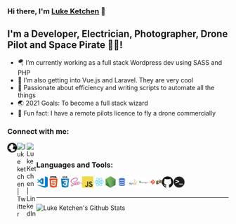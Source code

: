 ### Hi there, I'm [Luke Ketchen][website] 👋

## I'm a Developer, Electrician, Photographer, Drone Pilot and Space Pirate 🏴‍☠️!

- 🪂 I’m currently working as a full stack Wordpress dev using SASS and PHP
- 👀 I'm also getting into Vue.js and Laravel. They are very cool
- 📓 Passionate about efficiency and writing scripts to automate all the things
- 🌏 2021 Goals: To become a full stack wizard
- 🚁 Fun fact: I have a remote pilots licence to fly a drone commercially

### Connect with me:

[<img align="left" alt="lukeketchen.com" width="22px" src="https://raw.githubusercontent.com/iconic/open-iconic/master/svg/globe.svg" />][website]
[<img align="left" alt="luke ketchen | Twitter" width="22px" src="https://cdn.jsdelivr.net/npm/simple-icons@v3/icons/twitter.svg" />][twitter]
[<img align="left" alt="Luke Ketchen | LinkedIn" width="22px" src="https://cdn.jsdelivr.net/npm/simple-icons@v3/icons/linkedin.svg" />][linkedin]

<!-- [<img align="left" alt="Luke Ketchen Photography" | Instagram" width="22px" src="https://cdn.jsdelivr.net/npm/simple-icons@v3/icons/instagram.svg" />][instagram] -->

<br />

### Languages and Tools:

<img align="left" alt="Visual Studio Code" width="26px" src="https://raw.githubusercontent.com/github/explore/80688e429a7d4ef2fca1e82350fe8e3517d3494d/topics/visual-studio-code/visual-studio-code.png" />
<img align="left" alt="HTML5" width="26px" src="https://raw.githubusercontent.com/github/explore/80688e429a7d4ef2fca1e82350fe8e3517d3494d/topics/html/html.png" />
<img align="left" alt="CSS3" width="26px" src="https://raw.githubusercontent.com/github/explore/80688e429a7d4ef2fca1e82350fe8e3517d3494d/topics/css/css.png" />
<img align="left" alt="Sass" width="26px" src="https://raw.githubusercontent.com/github/explore/80688e429a7d4ef2fca1e82350fe8e3517d3494d/topics/sass/sass.png" />
<img align="left" alt="JavaScript" width="26px" src="https://raw.githubusercontent.com/github/explore/80688e429a7d4ef2fca1e82350fe8e3517d3494d/topics/javascript/javascript.png" />
<img align="left" alt="React" width="26px" src="https://raw.githubusercontent.com/github/explore/80688e429a7d4ef2fca1e82350fe8e3517d3494d/topics/react/react.png" />
<img align="left" alt="Node.js" width="26px" src="https://raw.githubusercontent.com/github/explore/80688e429a7d4ef2fca1e82350fe8e3517d3494d/topics/nodejs/nodejs.png" />
<img align="left" alt="SQL" width="26px" src="https://raw.githubusercontent.com/github/explore/80688e429a7d4ef2fca1e82350fe8e3517d3494d/topics/sql/sql.png" />
<img align="left" alt="MySQL" width="26px" src="https://raw.githubusercontent.com/github/explore/80688e429a7d4ef2fca1e82350fe8e3517d3494d/topics/mysql/mysql.png" />
<img align="left" alt="MongoDB" width="26px" src="https://raw.githubusercontent.com/github/explore/80688e429a7d4ef2fca1e82350fe8e3517d3494d/topics/mongodb/mongodb.png" />
<img align="left" alt="Git" width="26px" src="https://raw.githubusercontent.com/github/explore/80688e429a7d4ef2fca1e82350fe8e3517d3494d/topics/git/git.png" />
<img align="left" alt="GitHub" width="26px" src="https://raw.githubusercontent.com/github/explore/78df643247d429f6cc873026c0622819ad797942/topics/github/github.png" />
<img align="left" alt="Terminal" width="26px" src="https://raw.githubusercontent.com/github/explore/80688e429a7d4ef2fca1e82350fe8e3517d3494d/topics/terminal/terminal.png" />

<br />
<br />

---

<img align="left" alt="Luke Ketchen's Github Stats" src="https://github-readme-stats.vercel.app/api?username=lukeketchen&show_icons=true&hide_border=true" />

[website]: https://www.lukeketchen.com/
[twitter]: https://twitter.com/luke_ketchen
[instagram]: https://instagram.com/luke.ketchen.photography/
[linkedin]: https://linkedin.com/in/luke-ketchen
